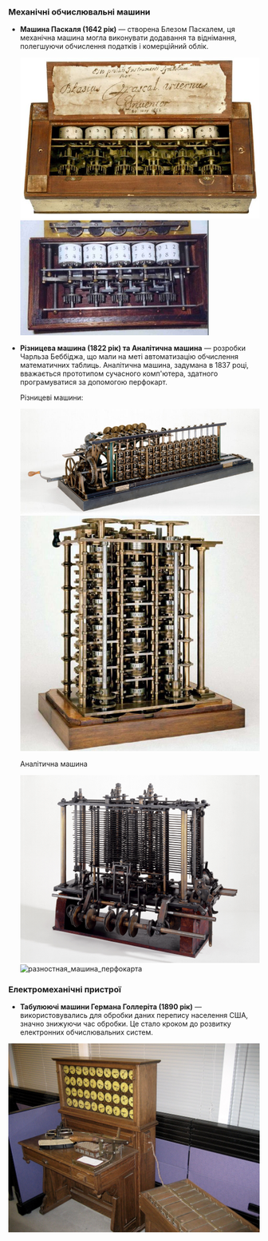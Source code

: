 ### Механічні обчислювальні машини

- **Машина Паскаля (1642 рік)** — створена Блезом Паскалем, ця механічна машина могла виконувати додавання та віднімання, полегшуючи обчислення податків і комерційний облік.

  <img src="./img/машина паскаля.jpg" style="zoom: 100%;" />

  <img src="./img/машина паскаля2.jpg" style="zoom:100%;" />

- **Різницева машина (1822 рік) та Аналітична машина** — розробки Чарльза Беббіджа, що мали на меті автоматизацію обчислення математичних таблиць. Аналітична машина, задумана в 1837 році, вважається прототипом сучасного комп'ютера, здатного програмуватися за допомогою перфокарт. 

  

  Різницеві машини:

  <img src="./img/разностная машина.jpg" style="zoom:100%;" />

  <img src="./img/разностная машина2.jpg" style="zoom:100%;" />

  Аналітична машина

  <img src="./img/аналитическая машина.jpg" style="zoom: 100%;" />

  <img src="C:\Users\uzuni\OneDrive\Documents\academic\teaching\PC_architecture\classes\img\разностная_машина_перфокарта.jpg" alt="разностная_машина_перфокарта" style="zoom:100%;" />



### Електромеханічні пристрої

- **Табулюючі машини Германа Голлеріта (1890 рік)** — використовувались для обробки даних перепису населення США, значно знижуючи час обробки. Це стало кроком до розвитку електронних обчислювальних систем.

<img src="./img/табулятор1890.jpg" style="zoom: 100%;" />
